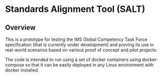Standards Alignment Tool (SALT)
===============================


Overview
--------

This is a prototype for testing the IMS Global Competency Task Force
specification (that is currently under development) and proving its use
in real-world scenarios based on various proof of concept and pilot projects.

The code is intended to run using a set of docker containers using
docker-compose so that it can be easily deployed in any Linux environment
with docker installed.
